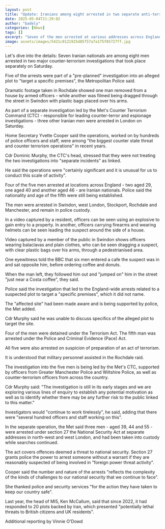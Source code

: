 ```yaml
---
layout: post
title: "Update: Iranians among eight arrested in two separate anti-terror operations"
date: 2025-05-04T21:29:02
author: "badely"
categories: [News]
tags: []
excerpt: "Seven of the men arrested at various addresses across England are Iranian nationals, police say."
image: assets/images/5421c8121925d85f57a7a175f85727ff.jpg
---
```


Let's dive into the details: Seven Iranian nationals are among eight men arrested in two major counter-terrorism investigations that took place separately on Saturday.

Five of the arrests were part of a "pre-planned" investigation into an alleged plot to "target a specific premises", the Metropolitan Police said.

Dramatic footage taken in Rochdale showed one man removed from a house by armed officers - while another was filmed being dragged through the street in Swindon with plastic bags placed over his arms.

As part of a separate investigation led by the Met's Counter Terrorism Command (CTC) - responsible for leading counter-terror and espionage investigations - three other Iranian men were arrested in London on Saturday.

Home Secretary Yvette Cooper said the operations, worked on by hundreds of police officers and staff, were among "the biggest counter state threat and counter terrorism operations" in recent years.

Cdr Dominic Murphy, the CTC's head, stressed that they were not treating the two investigations into "separate incidents" as linked.

He said the operations were "certainly significant and it is unusual for us to conduct this scale of activity".

Four of the five men arrested at locations across England - two aged 29, one aged 40 and another aged 46 - are Iranian nationals. Police said the nationality and age of the fifth were still being established.

The men were arrested in Swindon, west London, Stockport, Rochdale and Manchester, and remain in police custody.

In a video captured by a resident, officers can be seen using an explosive to gain entry to a property. In another, officers carrying firearms and wearing helmets can be seen leading the suspect around the side of a house.

Video captured by a member of the public in Swindon shows officers wearing balaclavas and plain clothes, who can be seen dragging a suspect, with clear plastic bags over his arms, through a pedestrianised area.

One eyewitness told the BBC that six men entered a cafe the suspect was in and sat opposite him, before ordering coffee and donuts.

When the man left, they followed him out and "jumped on" him in the street "just near a Costa coffee", they said.

Police said the investigation that led to the England-wide arrests related to a suspected plot to target a "specific premises", which it did not name.

The "affected site" had been made aware and is being supported by police, the Met added.

Cdr Murphy said he was unable to discuss specifics of the alleged plot to target the site.

Four of the men were detained under the Terrorism Act. The fifth man was arrested under the Police and Criminal Evidence (Pace) Act.

All five were also arrested on suspicion of preparation of an act of terrorism.

It is understood that military personnel assisted in the Rochdale raid.

The investigation into the five men is being led by the Met's CTC, supported by officers from Greater Manchester Police and Wiltshire Police, as well as counter-terrorism officers from across the country.

Cdr Murphy said: "The investigation is still in its early stages and we are exploring various lines of enquiry to establish any potential motivation as well as to identify whether there may be any further risk to the public linked to this matter."

Investigators would "continue to work tirelessly", he said, adding that there were "several hundred officers and staff working on this".

In the separate operation, the Met said three men - aged 39, 44 and 55 - were arrested under section 27 the National Security Act at separate addresses in north-west and west London, and had been taken into custody while searches continued.

The act covers offences deemed a threat to national security. Section 27 grants police the power to arrest someone without a warrant if they are reasonably suspected of being involved in "foreign power threat activity".

Cooper said the number and nature of the arrests "reflects the complexity of the kinds of challenges to our national security that we continue to face".

She thanked police and security services "for the action they have taken to keep our country safe".

Last year, the head of MI5, Ken McCallum, said that since 2022, it had responded to 20 plots backed by Iran, which presented "potentially lethal threats to British citizens and UK residents".

Additional reporting by Vinnie O'Dowd


